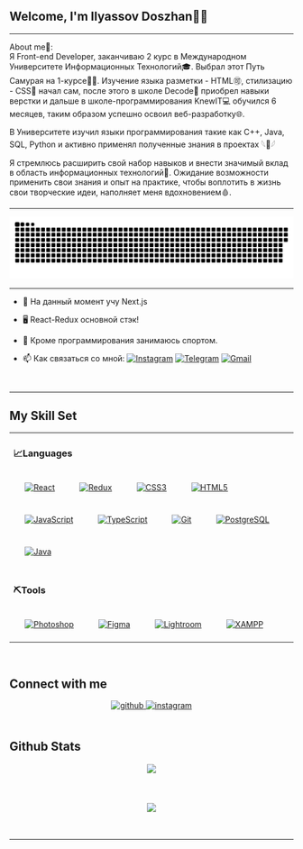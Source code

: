 

## <div align="left">Welcome, I'm Ilyassov Doszhan👨‍💻 
----
About me👘:   
   Я Front-end Developer, заканчиваю 2 курс в Международном Университете Информационных Технологий🎓. Выбрал этот Путь Самурая на 1-курсе🐱‍👤.  Изучение языка разметки - HTML🉑, стилизацию - CSS💙 начал сам, после этого в школе Decode🏫 приобрел навыки верстки и дальше в школе-программирования KnewIT💻 обучился 6 месяцев, таким образом успешно освоил веб-разработку🌐. 

В Университете изучил языки программирования такие как C++, Java, SQL, Python и активно применял полученные знания в проектах 𓆩🖤𓆪

Я стремлюсь расширить свой набор навыков и внести значимый вклад в область информационных технологий🥋. Ожидание возможности применить свои знания и опыт на практике, чтобы воплотить в жизнь свои творческие идеи, наполняет меня вдохновением🩸.
</div>  
<hr>

  
<p align="center">
 <img width="600" src="snake-snake.svg" alt="snake"/>
</p>

----

- 🔭 На данный момент учу Next.js  
  

- 🖥️ React-Redux основной стэк!  
  

- 🏅 Кроме программирования занимаюсь спортом.

  
- 📫 Как связаться со мной:   [![Instagram](https://img.shields.io/badge/Instagram-%23E4405F?style=for-the-badge&logo=instagram&logoColor=white&color=8a3ab9&labelColor=8a3ab9&labelBorderRadius=6)](https://www.instagram.com/bauyrzhanuly_16) [![Telegram](https://img.shields.io/badge/Telegram-%232CA5E0?style=for-the-badge&logo=telegram&logoColor=white&color=0088cc&labelColor=0088cc&labelBorderRadius=6)](https://t.me/bauyrzhanuly_16) [![Gmail](https://img.shields.io/badge/Gmail-%23D14836?style=for-the-badge&logo=gmail&logoColor=white&color=red&labelColor=red&labelBorderRadius=10)](mailto:dosikiliasov@gmail.com)










  

<br/>  
<hr>

## My Skill Set  
<table>  <tr>
    <td valign="top" width="100%">
      <div align="left">
        <h3>📈Languages</h3>
        <a href="https://reactjs.org/" target="_blank"><img style="margin: 20px" src="https://profilinator.rishav.dev/skills-assets/react-original-wordmark.svg" alt="React" height="50" width="50" /></a>
        <a href="https://redux.js.org/" target="_blank"><img style="margin: 20px" src="https://profilinator.rishav.dev/skills-assets/redux-original.svg" alt="Redux" height="50" /></a>
        <a href="https://www.w3schools.com/css/" target="_blank"><img style="margin: 20px" src="https://profilinator.rishav.dev/skills-assets/css3-original-wordmark.svg" alt="CSS3" height="50" /></a>
        <a href="https://en.wikipedia.org/wiki/HTML5" target="_blank"><img style="margin: 20px" src="https://profilinator.rishav.dev/skills-assets/html5-original-wordmark.svg" alt="HTML5" height="50" /></a>
        <a href="https://www.javascript.com/" target="_blank"><img style="margin: 20px" src="https://profilinator.rishav.dev/skills-assets/javascript-original.svg" alt="JavaScript" height="50" /></a>
        <a href="https://www.typescriptlang.org/" target="_blank"><img style="margin: 20px" src="https://profilinator.rishav.dev/skills-assets/typescript-original.svg" alt="TypeScript" height="50" /></a>
        <a href="https://github.com/" target="_blank"><img style="margin: 20px" src="https://profilinator.rishav.dev/skills-assets/git-scm-icon.svg" alt="Git" height="50" /></a>
        <a href="https://www.postgresql.org/" target="_blank"><img style="margin: 20px" src="https://profilinator.rishav.dev/skills-assets/postgresql-original-wordmark.svg" alt="PostgreSQL" height="50" /></a>
        <a href="https://www.java.com/" target="_blank"><img style="margin: 20px" src="https://profilinator.rishav.dev/skills-assets/java-original-wordmark.svg" alt="Java" height="50" /></a>
      </div>
    </td>
  </tr>
  <tr>
    <td valign="top" width="100%">
      <div align="left">
        <h3>⛏️Tools</h3>
        <a href="https://www.adobe.com/in/products/photoshop.html" target="_blank"><img style="margin: 20px" src="https://profilinator.rishav.dev/skills-assets/photoshop-plain.svg" alt="Photoshop" height="50" /></a>
        <a href="https://www.figma.com/" target="_blank"><img style="margin: 20px" src="https://profilinator.rishav.dev/skills-assets/figma-icon.svg" alt="Figma" height="50" /></a>
        <a href="https://www.adobe.com/products/photoshop-lightroom.html" target="_blank"><img style="margin: 20px" src="https://profilinator.rishav.dev/skills-assets/lightroom.png" alt="Lightroom" height="50" /></a>
        <a href="https://www.apachefriends.org/" target="_blank"><img style="margin: 20px" src="https://profilinator.rishav.dev/skills-assets/xampp.png" alt="XAMPP" height="50" /></a>
      </div>
    </td>
  </tr>
</table>


<br/>  


## Connect with me  
<div align="center">
<a href="https://github.com/DosZhan0041" target="_blank">
<img src=https://img.shields.io/badge/github-%2324292e.svg?&style=for-the-badge&logo=github&logoColor=white alt=github style="margin-bottom: 5px;" />
</a>
<a href="https://instagram.com/bauyrzhanuly_16" target="_blank">
<img src=https://img.shields.io/badge/instagram-%23000000.svg?&style=for-the-badge&logo=instagram&logoColor=white alt=instagram style="margin-bottom: 5px;" />
</a>  
</div>  
  

<br/>  


## Github Stats  
<div align="center"><img src="https://github-readme-stats.vercel.app/api?username=DosZhan0041&show_icons=true&count_private=true&hide_border=true" align="center" /></div>  

<br/>  
 
  

<br/>  

  

<br/>  

<div align="center">
<img src="https://komarev.com/ghpvc/?username=DosZhan0041&&style=flat-square" align="center" />
</div>  
  

<br/>  


<br />

----
